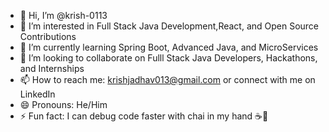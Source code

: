 - 👋 Hi, I’m @krish-0113  
- 👀 I’m interested in Full Stack Java Development,React, and Open Source Contributions  
- 🌱 I’m currently learning Spring Boot, Advanced Java, and MicroServices 
- 💞️ I’m looking to collaborate on Fulll Stack Java Developers, Hackathons, and Internships  
- 📫 How to reach me: krishjadhav013@gmail.com or connect with me on LinkedIn  
- 😄 Pronouns: He/Him  
- ⚡ Fun fact: I can debug code faster with chai in my hand ☕🚀


<!---
krish-0113/krish-0113 is a ✨ special ✨ repository because its `README.md` (this file) appears on your GitHub profile.
You can click the Preview link to take a look at your changes.
--->
